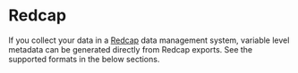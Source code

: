 # Redcap

If you collect your data in a [Redcap](https://www.project-redcap.org) data management system, variable level metadata can be generated directly from Redcap exports. See the supported formats in the below sections.


